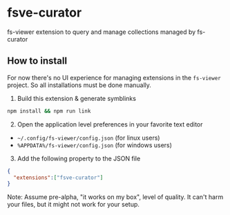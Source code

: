 # fsve-curator
fs-viewer extension to query and manage collections managed by fs-curator

## How to install

For now there's no UI experience for managing extensions in the `fs-viewer` project. So all installations must be done manually.

1. Build this extension & generate symblinks
```bash
npm install && npm run link
```

2. Open the application level preferences in your favorite text editor
  * `~/.config/fs-viewer/config.json` (for linux users)
  * `%APPDATA%/fs-viewer/config.json` (for windows users)
  
3. Add the following property to the JSON file
```json
{
  "extensions":["fsve-curator"]
}
```

Note: Assume pre-alpha, "it works on my box", level of quality. It can't harm your files, but it might not work for your setup.
